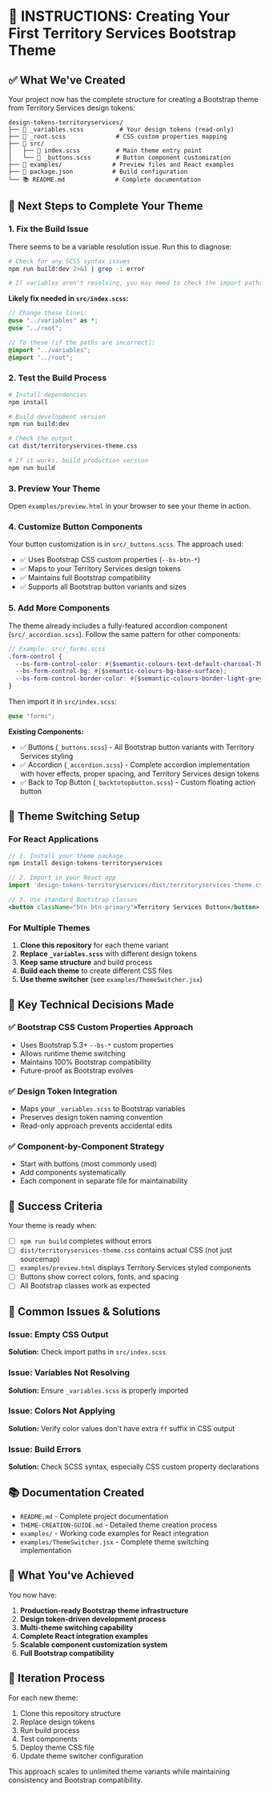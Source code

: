 # 🎯 INSTRUCTIONS: Creating Your First Territory Services Bootstrap Theme

## ✅ What We've Created

Your project now has the complete structure for creating a Bootstrap theme from Territory Services design tokens:

```
design-tokens-territoryservices/
├── 📄 _variables.scss          # Your design tokens (read-only)
├── 🎨 _root.scss              # CSS custom properties mapping
├── 📁 src/
│   ├── 🎯 index.scss          # Main theme entry point
│   └── 🔘 _buttons.scss       # Button component customization
├── 📁 examples/              # Preview files and React examples
├── 📄 package.json           # Build configuration
└── 📚 README.md              # Complete documentation
```

## 🚀 Next Steps to Complete Your Theme

### 1. Fix the Build Issue

There seems to be a variable resolution issue. Run this to diagnose:

```bash
# Check for any SCSS syntax issues
npm run build:dev 2>&1 | grep -i error

# If variables aren't resolving, you may need to check the import paths
```

**Likely fix needed in `src/index.scss`:**

```scss
// Change these lines:
@use "../variables" as *;
@use "../root";

// To these (if the paths are incorrect):
@import "../variables";
@import "../root";
```

### 2. Test the Build Process

```bash
# Install dependencies
npm install

# Build development version
npm run build:dev

# Check the output
cat dist/territoryservices-theme.css

# If it works, build production version
npm run build
```

### 3. Preview Your Theme

Open `examples/preview.html` in your browser to see your theme in action.

### 4. Customize Button Components

Your button customization is in `src/_buttons.scss`. The approach used:

- ✅ Uses Bootstrap CSS custom properties (`--bs-btn-*`)
- ✅ Maps to your Territory Services design tokens
- ✅ Maintains full Bootstrap compatibility
- ✅ Supports all Bootstrap button variants and sizes

### 5. Add More Components

The theme already includes a fully-featured accordion component (`src/_accordion.scss`). Follow the same pattern for other components:

```scss
// Example: src/_forms.scss
.form-control {
  --bs-form-control-color: #{$semantic-colours-text-default-charcoal-700};
  --bs-form-control-bg: #{$semantic-colours-bg-base-surface};
  --bs-form-control-border-color: #{$semantic-colours-border-light-grey-200};
}
```

Then import it in `src/index.scss`:

```scss
@use "forms";
```

**Existing Components:**

- ✅ Buttons (`_buttons.scss`) - All Bootstrap button variants with Territory Services styling
- ✅ Accordion (`_accordion.scss`) - Complete accordion implementation with hover effects, proper spacing, and Territory Services design tokens
- ✅ Back to Top Button (`_backtotopbutton.scss`) - Custom floating action button

## 🎨 Theme Switching Setup

### For React Applications

```jsx
// 1. Install your theme package
npm install design-tokens-territoryservices

// 2. Import in your React app
import 'design-tokens-territoryservices/dist/territoryservices-theme.css';

// 3. Use standard Bootstrap classes
<button className="btn btn-primary">Territory Services Button</button>
```

### For Multiple Themes

1. **Clone this repository** for each theme variant
2. **Replace `_variables.scss`** with different design tokens
3. **Keep same structure** and build process
4. **Build each theme** to create different CSS files
5. **Use theme switcher** (see `examples/ThemeSwitcher.jsx`)

## 🔧 Key Technical Decisions Made

### ✅ Bootstrap CSS Custom Properties Approach

- Uses Bootstrap 5.3+ `--bs-*` custom properties
- Allows runtime theme switching
- Maintains 100% Bootstrap compatibility
- Future-proof as Bootstrap evolves

### ✅ Design Token Integration

- Maps your `_variables.scss` to Bootstrap variables
- Preserves design token naming convention
- Read-only approach prevents accidental edits

### ✅ Component-by-Component Strategy

- Start with buttons (most commonly used)
- Add components systematically
- Each component in separate file for maintainability

## 🎯 Success Criteria

Your theme is ready when:

- [ ] `npm run build` completes without errors
- [ ] `dist/territoryservices-theme.css` contains actual CSS (not just sourcemap)
- [ ] `examples/preview.html` displays Territory Services styled components
- [ ] Buttons show correct colors, fonts, and spacing
- [ ] All Bootstrap classes work as expected

## 🚨 Common Issues & Solutions

### Issue: Empty CSS Output

**Solution:** Check import paths in `src/index.scss`

### Issue: Variables Not Resolving

**Solution:** Ensure `_variables.scss` is properly imported

### Issue: Colors Not Applying

**Solution:** Verify color values don't have extra `ff` suffix in CSS output

### Issue: Build Errors

**Solution:** Check SCSS syntax, especially CSS custom property declarations

## 📚 Documentation Created

- `README.md` - Complete project documentation
- `THEME-CREATION-GUIDE.md` - Detailed theme creation process
- `examples/` - Working code examples for React integration
- `examples/ThemeSwitcher.jsx` - Complete theme switching implementation

## 🎉 What You've Achieved

You now have:

1. **Production-ready Bootstrap theme infrastructure**
2. **Design token-driven development process**
3. **Multi-theme switching capability**
4. **Complete React integration examples**
5. **Scalable component customization system**
6. **Full Bootstrap compatibility**

## 🔄 Iteration Process

For each new theme:

1. Clone this repository structure
2. Replace design tokens
3. Run build process
4. Test components
5. Deploy theme CSS file
6. Update theme switcher configuration

This approach scales to unlimited theme variants while maintaining consistency and Bootstrap compatibility.
